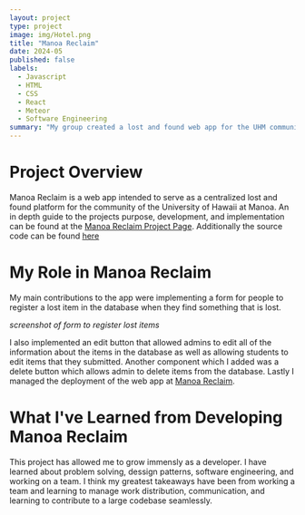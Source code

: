 ```yaml
---
layout: project
type: project
image: img/Hotel.png
title: "Manoa Reclaim"
date: 2024-05
published: false
labels:
  - Javascript
  - HTML
  - CSS
  - React
  - Meteor
  - Software Engineering
summary: "My group created a lost and found web app for the UHM community"
---
```

# Project Overview
Manoa Reclaim is a web app intended to serve as a centralized lost and found platform for the community of the University of Hawaii at Manoa. An in depth guide to the projects purpose, development, and implementation can be found at the [Manoa Reclaim Project Page](https://manoa-reclaim.github.io/). Additionally the source code can be found [here](https://github.com/manoa-reclaim/Manoa-reclaim-app)

# My Role in Manoa Reclaim
My main contributions to the app were implementing a form for people to register a lost item in the database when they find something that is lost. 

*screenshot of form to register lost items*
<img class="image-fluid" src="">

I also implemented an edit button that allowed admins to edit all of the information about the items in the database as well as allowing students to edit items that they submitted. Another component which I added was a delete button which allows admin to delete items from the database. Lastly I managed the deployment of the web app at [Manoa Reclaim](https://manoareclaim.online/).

# What I've Learned from Developing Manoa Reclaim
This project has allowed me to grow immensly as a developer. I have learned about problem solving, dessign patterns, software engineering, and working on a team. I think my greatest takeaways have been from working a team and learning to manage work distribution, communication, and learning to contribute to a large codebase seamlessly. 


